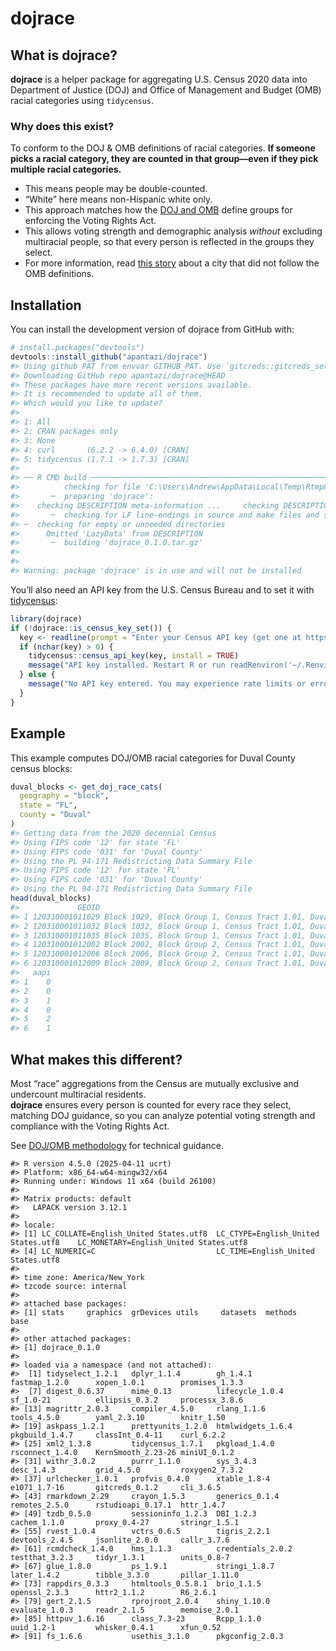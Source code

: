 
# dojrace

<!-- badges: start -->

<!-- badges: end -->

## What is dojrace?

**dojrace** is a helper package for aggregating U.S. Census 2020 data
into Department of Justice (DOJ) and Office of Management and Budget
(OMB) racial categories using `tidycensus`.

### Why does this exist?

To conform to the DOJ & OMB definitions of racial categories. **If
someone picks a racial category, they are counted in that group—even if
they pick multiple racial categories.**  
- This means people may be double-counted.  
- “White” here means non-Hispanic white only.  
- This approach matches how the [DOJ and
OMB](https://www.justice.gov/archives/opa/press-release/file/1429486/dl?inline=)
define groups for enforcing the Voting Rights Act.  
- This allows voting strength and demographic analysis *without*
excluding multiracial people, so that every person is reflected in the
groups they select.  
- For more information, read [this
story](https://jaxtrib.org/2021/12/16/jacksonvilles-redistricting-plans-ignore-federal-guidelines/)
about a city that did not follow the OMB definitions.

## Installation

You can install the development version of dojrace from GitHub with:

``` r
# install.packages("devtools")
devtools::install_github("apantazi/dojrace")
#> Using github PAT from envvar GITHUB_PAT. Use `gitcreds::gitcreds_set()` and unset GITHUB_PAT in .Renviron (or elsewhere) if you want to use the more secure git credential store instead.
#> Downloading GitHub repo apantazi/dojrace@HEAD
#> These packages have more recent versions available.
#> It is recommended to update all of them.
#> Which would you like to update?
#> 
#> 1: All                               
#> 2: CRAN packages only                
#> 3: None                              
#> 4: curl       (6.2.2 -> 6.4.0) [CRAN]
#> 5: tidycensus (1.7.1 -> 1.7.3) [CRAN]
#> 
#> ── R CMD build ────────────────────────────────────────────────────────────────────────────────────────────────────────────────────────
#>          checking for file 'C:\Users\Andrew\AppData\Local\Temp\Rtmp8ehV7x\remotes41a83b6a2e0e\apantazi-dojrace-8555605/DESCRIPTION' ...  ✔  checking for file 'C:\Users\Andrew\AppData\Local\Temp\Rtmp8ehV7x\remotes41a83b6a2e0e\apantazi-dojrace-8555605/DESCRIPTION'
#>       ─  preparing 'dojrace':
#>    checking DESCRIPTION meta-information ...     checking DESCRIPTION meta-information ...   ✔  checking DESCRIPTION meta-information
#>       ─  checking for LF line-endings in source and make files and shell scripts
#> ─  checking for empty or unneeded directories
#>      Omitted 'LazyData' from DESCRIPTION
#>       ─  building 'dojrace_0.1.0.tar.gz'
#>      
#> 
#> Warning: package 'dojrace' is in use and will not be installed
```

You’ll also need an API key from the U.S. Census Bureau and to set it
with [tidycensus](https://github.com/walkerke/tidycensus):

``` r
library(dojrace)
if (!dojrace::is_census_key_set()) {
  key <- readline(prompt = "Enter your Census API key (get one at https://api.census.gov/data/key_signup.html): ")
  if (nchar(key) > 0) {
    tidycensus::census_api_key(key, install = TRUE)
    message("API key installed. Restart R or run readRenviron('~/.Renviron') to use now.")
  } else {
    message("No API key entered. You may experience rate limits or errors.")
  }
}
```

## Example

This example computes DOJ/OMB racial categories for Duval County census
blocks:

``` r
duval_blocks <- get_doj_race_cats(
  geography = "block",
  state = "FL",
  county = "Duval"
)
#> Getting data from the 2020 decennial Census
#> Using FIPS code '12' for state 'FL'
#> Using FIPS code '031' for 'Duval County'
#> Using the PL 94-171 Redistricting Data Summary File
#> Using FIPS code '12' for state 'FL'
#> Using FIPS code '031' for 'Duval County'
#> Using the PL 94-171 Redistricting Data Summary File
head(duval_blocks)
#>             GEOID                                                                NAME pop vap black white hisp asian PI AIAN other
#> 1 120310001011029 Block 1029, Block Group 1, Census Tract 1.01, Duval County, Florida  18  18     6    11    1     0  0    0     1
#> 2 120310001011032 Block 1032, Block Group 1, Census Tract 1.01, Duval County, Florida  52  47    29    17    2     0  0    4     2
#> 3 120310001011035 Block 1035, Block Group 1, Census Tract 1.01, Duval County, Florida  27  19    19     6    0     1  0    0     1
#> 4 120310001012002 Block 2002, Block Group 2, Census Tract 1.01, Duval County, Florida   0   0     0     0    0     0  0    0     0
#> 5 120310001012006 Block 2006, Block Group 2, Census Tract 1.01, Duval County, Florida  27  21    12    12    0     0  2    3     0
#> 6 120310001012009 Block 2009, Block Group 2, Census Tract 1.01, Duval County, Florida   9   2     5     1    0     1  0    0     0
#>   aapi
#> 1    0
#> 2    0
#> 3    1
#> 4    0
#> 5    2
#> 6    1
```

## What makes this different?

Most “race” aggregations from the Census are mutually exclusive and
undercount multiracial residents.  
**dojrace** ensures every person is counted for every race they select,
matching DOJ guidance, so you can analyze potential voting strength and
compliance with the Voting Rights Act.

See [DOJ/OMB
methodology](https://www.justice.gov/archives/opa/press-release/file/1429486/dl?inline=)
for technical guidance.

    #> R version 4.5.0 (2025-04-11 ucrt)
    #> Platform: x86_64-w64-mingw32/x64
    #> Running under: Windows 11 x64 (build 26100)
    #> 
    #> Matrix products: default
    #>   LAPACK version 3.12.1
    #> 
    #> locale:
    #> [1] LC_COLLATE=English_United States.utf8  LC_CTYPE=English_United States.utf8    LC_MONETARY=English_United States.utf8
    #> [4] LC_NUMERIC=C                           LC_TIME=English_United States.utf8    
    #> 
    #> time zone: America/New_York
    #> tzcode source: internal
    #> 
    #> attached base packages:
    #> [1] stats     graphics  grDevices utils     datasets  methods   base     
    #> 
    #> other attached packages:
    #> [1] dojrace_0.1.0
    #> 
    #> loaded via a namespace (and not attached):
    #>  [1] tidyselect_1.2.1   dplyr_1.1.4        gh_1.4.1           fastmap_1.2.0      xopen_1.0.1        promises_1.3.3    
    #>  [7] digest_0.6.37      mime_0.13          lifecycle_1.0.4    sf_1.0-21          ellipsis_0.3.2     processx_3.8.6    
    #> [13] magrittr_2.0.3     compiler_4.5.0     rlang_1.1.6        tools_4.5.0        yaml_2.3.10        knitr_1.50        
    #> [19] askpass_1.2.1      prettyunits_1.2.0  htmlwidgets_1.6.4  pkgbuild_1.4.7     classInt_0.4-11    curl_6.2.2        
    #> [25] xml2_1.3.8         tidycensus_1.7.1   pkgload_1.4.0      rsconnect_1.4.0    KernSmooth_2.23-26 miniUI_0.1.2      
    #> [31] withr_3.0.2        purrr_1.1.0        sys_3.4.3          desc_1.4.3         grid_4.5.0         roxygen2_7.3.2    
    #> [37] urlchecker_1.0.1   profvis_0.4.0      xtable_1.8-4       e1071_1.7-16       gitcreds_0.1.2     cli_3.6.5         
    #> [43] rmarkdown_2.29     crayon_1.5.3       generics_0.1.4     remotes_2.5.0      rstudioapi_0.17.1  httr_1.4.7        
    #> [49] tzdb_0.5.0         sessioninfo_1.2.3  DBI_1.2.3          cachem_1.1.0       proxy_0.4-27       stringr_1.5.1     
    #> [55] rvest_1.0.4        vctrs_0.6.5        tigris_2.2.1       devtools_2.4.5     jsonlite_2.0.0     callr_3.7.6       
    #> [61] rcmdcheck_1.4.0    hms_1.1.3          credentials_2.0.2  testthat_3.2.3     tidyr_1.3.1        units_0.8-7       
    #> [67] glue_1.8.0         ps_1.9.1           stringi_1.8.7      later_1.4.2        tibble_3.3.0       pillar_1.11.0     
    #> [73] rappdirs_0.3.3     htmltools_0.5.8.1  brio_1.1.5         openssl_2.3.3      httr2_1.1.2        R6_2.6.1          
    #> [79] gert_2.1.5         rprojroot_2.0.4    shiny_1.10.0       evaluate_1.0.3     readr_2.1.5        memoise_2.0.1     
    #> [85] httpuv_1.6.16      class_7.3-23       Rcpp_1.1.0         uuid_1.2-1         whisker_0.4.1      xfun_0.52         
    #> [91] fs_1.6.6           usethis_3.1.0      pkgconfig_2.0.3
